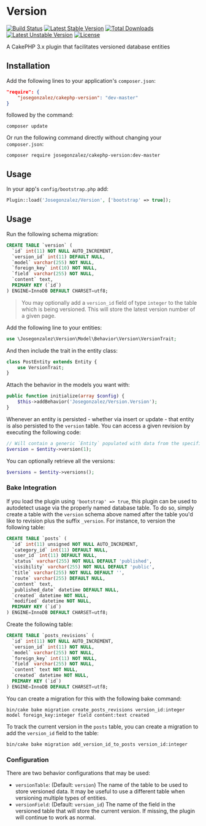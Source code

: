 # Version

[![Build Status](https://api.travis-ci.org/josegonzalez/cakephp-version.png)](https://travis-ci.org/josegonzalez/cakephp-version)
[![Latest Stable Version](https://poser.pugx.org/josegonzalez/cakephp-version/v/stable.svg)](https://packagist.org/packages/josegonzalez/cakephp-version)
[![Total Downloads](https://poser.pugx.org/josegonzalez/cakephp-version/downloads.svg)](https://packagist.org/packages/josegonzalez/cakephp-version)
[![Latest Unstable Version](https://poser.pugx.org/josegonzalez/cakephp-version/v/unstable.svg)](https://packagist.org/packages/josegonzalez/cakephp-version)
[![License](https://poser.pugx.org/josegonzalez/cakephp-version/license.svg)](https://packagist.org/packages/josegonzalez/cakephp-version)

A CakePHP 3.x plugin that facilitates versioned database entities

## Installation

Add the following lines to your application's `composer.json`:

```json
"require": {
	"josegonzalez/cakephp-version": "dev-master"
}
```

followed by the command:

`composer update`

Or run the following command directly without changing your `composer.json`:

`composer require josegonzalez/cakephp-version:dev-master`

## Usage

In your app's `config/bootstrap.php` add:

```php
Plugin::load('Josegonzalez/Version', ['bootstrap' => true]);
```

## Usage

Run the following schema migration:

```sql
CREATE TABLE `version` (
  `id` int(11) NOT NULL AUTO_INCREMENT,
  `version_id` int(11) DEFAULT NULL,
  `model` varchar(255) NOT NULL,
  `foreign_key` int(10) NOT NULL,
  `field` varchar(255) NOT NULL,
  `content` text,
  PRIMARY KEY (`id`)
) ENGINE=InnoDB DEFAULT CHARSET=utf8;
```

> You may optionally add a `version_id` field of type `integer` to the table which is being versioned. This will store the latest version number of a given page.

Add the following line to your entities:

```php
use \Josegonzalez\Version\Model\Behavior\Version\VersionTrait;
```

And then include the trait in the entity class:

```php
class PostEntity extends Entity {
	use VersionTrait;
}
```

Attach the behavior in the models you want with:

```php
public function initialize(array $config) {
	$this->addBehavior('Josegonzalez/Version.Version');
}
```

Whenever an entity is persisted - whether via insert or update - that entity is also persisted to the `version` table. You can access a given revision by executing the following code:

```php
// Will contain a generic `Entity` populated with data from the specified version.
$version = $entity->version(1);
```

You can optionally retrieve all the versions:

```php
$versions = $entity->versions();
```

### Bake Integration

If you load the plugin using `'bootstrap' => true`, this plugin can be used to autodetect usage via the properly named database table. To do so, simply create a table with the `version` schema above named after the table you'd like to revision plus the suffix `_version`. For instance, to version the following table:

```sql
CREATE TABLE `posts` (
  `id` int(11) unsigned NOT NULL AUTO_INCREMENT,
  `category_id` int(11) DEFAULT NULL,
  `user_id` int(11) DEFAULT NULL,
  `status` varchar(255) NOT NULL DEFAULT 'published',
  `visibility` varchar(255) NOT NULL DEFAULT 'public',
  `title` varchar(255) NOT NULL DEFAULT '',
  `route` varchar(255) DEFAULT NULL,
  `content` text,
  `published_date` datetime DEFAULT NULL,
  `created` datetime NOT NULL,
  `modified` datetime NOT NULL,
  PRIMARY KEY (`id`)
) ENGINE=InnoDB DEFAULT CHARSET=utf8;
```

Create the following table:

```sql
CREATE TABLE `posts_revisions` (
  `id` int(11) NOT NULL AUTO_INCREMENT,
  `version_id` int(11) NOT NULL,
  `model` varchar(255) NOT NULL,
  `foreign_key` int(11) NOT NULL,
  `field` varchar(255) NOT NULL,
  `content` text NOT NULL,
  `created` datetime NOT NULL,
  PRIMARY KEY (`id`)
) ENGINE=InnoDB DEFAULT CHARSET=utf8;
```

You can create a migration for this with the following bake command:

```shell
bin/cake bake migration create_posts_revisions version_id:integer model foreign_key:integer field content:text created
```

To track the current version in the `posts` table, you can create a migration to add the `version_id` field to the table:

```shell
bin/cake bake migration add_version_id_to_posts version_id:integer
```

### Configuration

There are two behavior configurations that may be used:

- `versionTable`: (Default: `version`) The name of the table to be used to store versioned data. It may be useful to use a different table when versioning multiple types of entities.
- `versionField`: (Default: `version_id`) The name of the field in the versioned table that will store the current version. If missing, the plugin will continue to work as normal.
